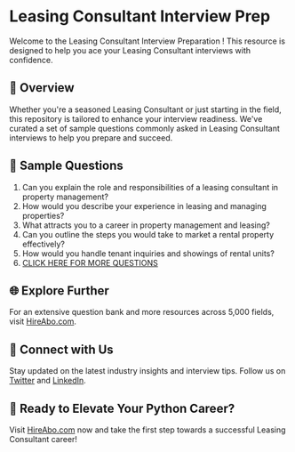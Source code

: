 # Leasing Consultant Interview Prep

Welcome to the Leasing Consultant Interview Preparation ! This resource is designed to help you ace your Leasing Consultant interviews with confidence.

## 🚀 Overview

Whether you're a seasoned Leasing Consultant or just starting in the field, this repository is tailored to enhance your interview readiness. We've curated a set of sample questions commonly asked in Leasing Consultant interviews to help you prepare and succeed.

## 📝 Sample Questions

1. Can you explain the role and responsibilities of a leasing consultant in property management?
2. How would you describe your experience in leasing and managing properties?
3. What attracts you to a career in property management and leasing?
4. Can you outline the steps you would take to market a rental property effectively?
5. How would you handle tenant inquiries and showings of rental units?
6. [CLICK HERE FOR MORE QUESTIONS](https://hireabo.com/job/21_1_8/Leasing%20Consultant)

## 🌐 Explore Further

For an extensive question bank and more resources across 5,000 fields, visit [HireAbo.com](https://www.hireabo.com).

## 📱 Connect with Us

Stay updated on the latest industry insights and interview tips. Follow us on [Twitter](https://twitter.com/hireabo) and [LinkedIn](https://www.linkedin.com/in/hire-abo-3609972a8/).

## 🚀 Ready to Elevate Your Python Career?

Visit [HireAbo.com](https://www.hireabo.com) now and take the first step towards a successful Leasing Consultant career!